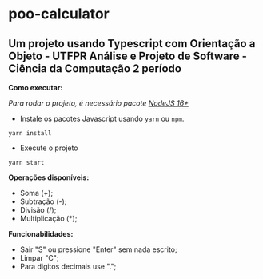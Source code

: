 
# poo-calculator

  

## Um projeto usando Typescript com Orientação a Objeto - UTFPR Análise e Projeto de Software - Ciência da Computação 2 período

  

**Como executar:**
  

_Para rodar o projeto, é necessário pacote [NodeJS 16+](https://nodejs.org/en/download/)_

  

- Instale os pacotes Javascript usando `yarn` ou `npm`.

  

```
yarn install
```

  

- Execute o projeto

  

```
yarn start
```


**Operações disponíveis:**
- Soma (+);
- Subtração (-);
- Divisão (/);
- Multiplicação (*);

**Funcionabilidades:**
- Sair "S" ou pressione "Enter" sem nada escrito;
- Limpar "C";
- Para digitos decimais use ".";
